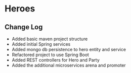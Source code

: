 # Heroes

## Change Log
- Added basic maven project structure
- Added initial Spring services
- Added mongo db persistence to hero entity and service
- Refactored project to use Spring Boot
- Added REST controllers for Hero and Party
- Added the additional microservices arena and promoter
